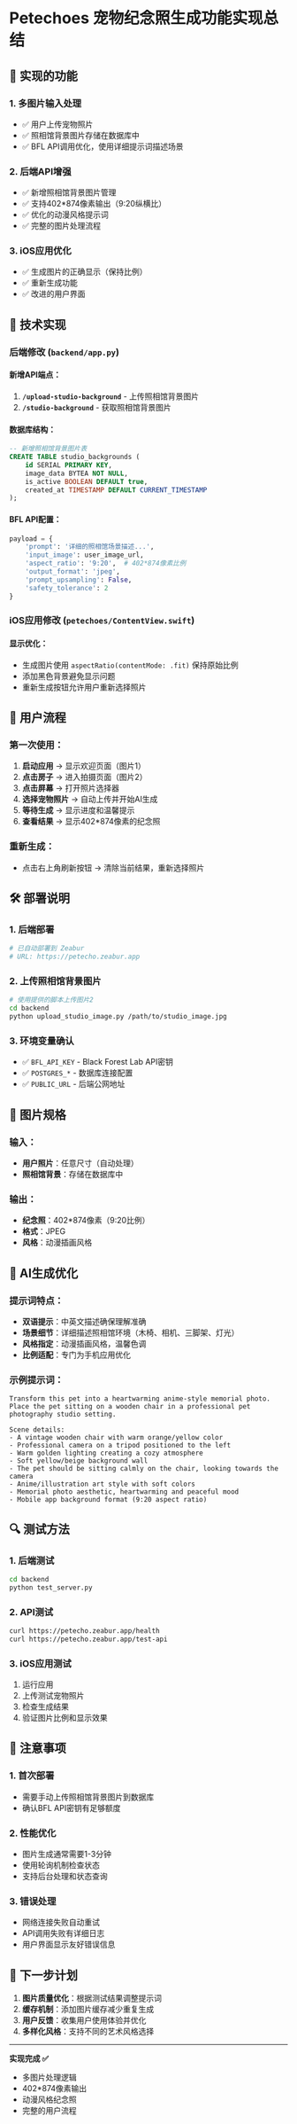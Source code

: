 # Petechoes 宠物纪念照生成功能实现总结

## 🎯 实现的功能

### 1. **多图片输入处理**
- ✅ 用户上传宠物照片
- ✅ 照相馆背景图片存储在数据库中
- ✅ BFL API调用优化，使用详细提示词描述场景

### 2. **后端API增强**
- ✅ 新增照相馆背景图片管理
- ✅ 支持402*874像素输出（9:20纵横比）
- ✅ 优化的动漫风格提示词
- ✅ 完整的图片处理流程

### 3. **iOS应用优化**
- ✅ 生成图片的正确显示（保持比例）
- ✅ 重新生成功能
- ✅ 改进的用户界面

## 🔧 技术实现

### 后端修改 (`backend/app.py`)

#### 新增API端点：
1. **`/upload-studio-background`** - 上传照相馆背景图片
2. **`/studio-background`** - 获取照相馆背景图片

#### 数据库结构：
```sql
-- 新增照相馆背景图片表
CREATE TABLE studio_backgrounds (
    id SERIAL PRIMARY KEY,
    image_data BYTEA NOT NULL,
    is_active BOOLEAN DEFAULT true,
    created_at TIMESTAMP DEFAULT CURRENT_TIMESTAMP
);
```

#### BFL API配置：
```python
payload = {
    'prompt': '详细的照相馆场景描述...',
    'input_image': user_image_url,
    'aspect_ratio': '9:20',  # 402*874像素比例
    'output_format': 'jpeg',
    'prompt_upsampling': False,
    'safety_tolerance': 2
}
```

### iOS应用修改 (`petechoes/ContentView.swift`)

#### 显示优化：
- 生成图片使用 `aspectRatio(contentMode: .fit)` 保持原始比例
- 添加黑色背景避免显示问题
- 重新生成按钮允许用户重新选择照片

## 📱 用户流程

### 第一次使用：
1. **启动应用** → 显示欢迎页面（图片1）
2. **点击房子** → 进入拍摄页面（图片2）
3. **点击屏幕** → 打开照片选择器
4. **选择宠物照片** → 自动上传并开始AI生成
5. **等待生成** → 显示进度和温馨提示
6. **查看结果** → 显示402*874像素的纪念照

### 重新生成：
- 点击右上角刷新按钮 → 清除当前结果，重新选择照片

## 🛠️ 部署说明

### 1. 后端部署
```bash
# 已自动部署到 Zeabur
# URL: https://petecho.zeabur.app
```

### 2. 上传照相馆背景图片
```bash
# 使用提供的脚本上传图片2
cd backend
python upload_studio_image.py /path/to/studio_image.jpg
```

### 3. 环境变量确认
- ✅ `BFL_API_KEY` - Black Forest Lab API密钥
- ✅ `POSTGRES_*` - 数据库连接配置
- ✅ `PUBLIC_URL` - 后端公网地址

## 📸 图片规格

### 输入：
- **用户照片**：任意尺寸（自动处理）
- **照相馆背景**：存储在数据库中

### 输出：
- **纪念照**：402*874像素（9:20比例）
- **格式**：JPEG
- **风格**：动漫插画风格

## 🎨 AI生成优化

### 提示词特点：
- **双语提示**：中英文描述确保理解准确
- **场景细节**：详细描述照相馆环境（木椅、相机、三脚架、灯光）
- **风格指定**：动漫插画风格，温馨色调
- **比例适配**：专门为手机应用优化

### 示例提示词：
```
Transform this pet into a heartwarming anime-style memorial photo. 
Place the pet sitting on a wooden chair in a professional pet photography studio setting.

Scene details:
- A vintage wooden chair with warm orange/yellow color
- Professional camera on a tripod positioned to the left
- Warm golden lighting creating a cozy atmosphere
- Soft yellow/beige background wall
- The pet should be sitting calmly on the chair, looking towards the camera
- Anime/illustration art style with soft colors
- Memorial photo aesthetic, heartwarming and peaceful mood
- Mobile app background format (9:20 aspect ratio)
```

## 🔍 测试方法

### 1. 后端测试
```bash
cd backend
python test_server.py
```

### 2. API测试
```bash
curl https://petecho.zeabur.app/health
curl https://petecho.zeabur.app/test-api
```

### 3. iOS应用测试
1. 运行应用
2. 上传测试宠物照片
3. 检查生成结果
4. 验证图片比例和显示效果

## 📝 注意事项

### 1. 首次部署
- 需要手动上传照相馆背景图片到数据库
- 确认BFL API密钥有足够额度

### 2. 性能优化
- 图片生成通常需要1-3分钟
- 使用轮询机制检查状态
- 支持后台处理和状态查询

### 3. 错误处理
- 网络连接失败自动重试
- API调用失败有详细日志
- 用户界面显示友好错误信息

## 🚀 下一步计划

1. **图片质量优化**：根据测试结果调整提示词
2. **缓存机制**：添加图片缓存减少重复生成
3. **用户反馈**：收集用户使用体验并优化
4. **多样化风格**：支持不同的艺术风格选择

---

**实现完成 ✅**
- 多图片处理逻辑
- 402*874像素输出
- 动漫风格纪念照
- 完整的用户流程 